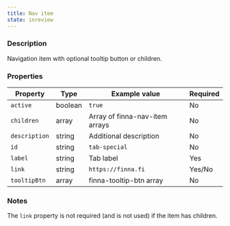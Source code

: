 ```yaml
---
title: Nav item
state: inreview
---
```


### Description

Navigation item with optional tooltip button or children. 

### Properties

| Property      | Type    | Example value                  | Required |
| ------------- | ------- | ------------------------------ | -------- |
| `active`      | boolean | `true`                         | No       |
| `children`    | array   | Array of finna-nav-item arrays | No       |
| `description` | string  | Additional description         | No       |
| `id`          | string  | `tab-special`                  | No       |
| `label`       | string  | Tab label                      | Yes      |
| `link`        | string  | `https://finna.fi`             | Yes/No   |
| `tooltipBtn`  | array   | finna-tooltip-btn array        | No       |

### Notes

The `link` property is not required (and is not used) if the item has children.
